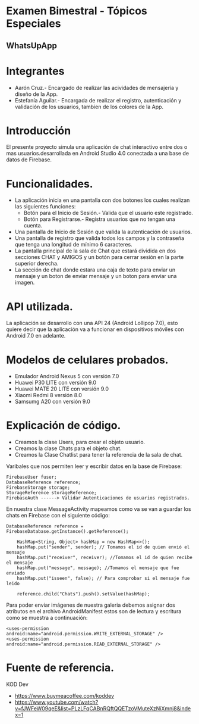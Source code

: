 # Examen Bimestral - Tópicos Especiales
## WhatsUpApp

# Integrantes

* Aarón Cruz.- Encargado de realizar las acividades de mensajería y diseño de la App.
* Estefanía Aguilar.- Encargada de realizar el registro, autenticación y validación de los usuarios, tambien de los colores de la App.

# Introducción

El presente proyecto simula una aplicación de chat interactivo entre dos o mas usuarios.desarrollada en Android Studio 4.0 conectada a una base de datos de Firebase.

# Funcionalidades.

+ La aplicación inicia en una pantalla con dos botones los cuales realizan las siguientes funciones:
  - Botón para el Inicio de Sesión.- Valida que el usuario este registrado.
  - Botón para Registrarse.- Registra usuarios que no tengan una cuenta.
+ Una pantalla de Inicio de Sesión que valida la autenticación de usuarios.
+ Una pantalla de registro que valida todos los campos y la contraseña que tenga una longitud de mínimo 6 caracteres.
+ La pantalla principal de la sala de Chat que estará dividida en dos secciones CHAT y AMIGOS y un botón para cerrar sesión en la parte superior derecha.
+ La sección de chat donde estara una caja de texto para enviar un mensaje y un boton de enviar mensaje y un boton para enviar una imagen.

# API utilizada.

La aplicación se desarrollo con una API 24 (Android Lollipop 7.0), esto quiere decir que la aplicación va a funcionar en dispositivos móviles con Android 7.0 en adelante.

# Modelos de celulares probados.

* Emulador Android Nexus 5 con versión 7.0
* Huawei P30 LITE con versión 9.0
* Huawei MATE 20 LITE con versión 9.0
* Xiaomi Redmi 8 versión 8.0
* Samsumg A20 con versión 9.0

# Explicación de código.

* Creamos la clase Users, para crear el objeto usuario.
* Creamos la clase Chats para el objeto chat.
* Creamos la Clase Chatlist para tener la referencia de la sala de chat.

Varibales que nos permiten leer y escribir datos en la base de Firebase:

    FirebaseUser fuser;
    DatabaseReference reference;
    FirebaseStorage storage;
    StorageReference storageReference;
    FirebaseAuth ------> Validar Autenticaciones de usuarios registrados.

En nuestra clase MessageActivity mapeamos como va se van a guardar los chats en Firebase con el siguiente código:

    DatabaseReference reference = FirebaseDatabase.getInstance().getReference();

        HashMap<String, Object> hashMap = new HashMap<>();
        hashMap.put("sender", sender); // Tomamos el id de quien envió el mensaje 
        hashMap.put("receiver", receiver); //Tomamos el id de quien recibe el mensaje
        hashMap.put("message", message); //Tomamos el mensaje que fue enviado
        hashMap.put("isseen", false); // Para comprobar si el mensaje fue leido

        reference.child("Chats").push().setValue(hashMap);

Para poder enviar imágenes de nuestra galeria debemos asignar dos atributos en el archivo AndroidManifest estos son de lectura y escritura como se muestra a continuación:

    <uses-permission android:name="android.permission.WRITE_EXTERNAL_STORAGE" />
    <uses-permission android:name="android.permission.READ_EXTERNAL_STORAGE" />


# Fuente de referencia.

KOD Dev
- https://www.buymeacoffee.com/koddev
- https://www.youtube.com/watch?v=fJWFeW09qeE&list=PLzLFqCABnRQftQQETzoVMuteXzNiXmnj8&index=1

